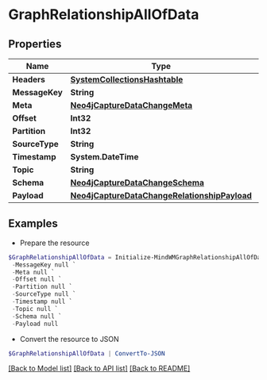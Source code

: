 # GraphRelationshipAllOfData
## Properties

Name | Type | Description | Notes
------------ | ------------- | ------------- | -------------
**Headers** | [**SystemCollectionsHashtable**](.md) |  | 
**MessageKey** | **String** |  | 
**Meta** | [**Neo4jCaptureDataChangeMeta**](Neo4jCaptureDataChangeMeta.md) |  | 
**Offset** | **Int32** |  | 
**Partition** | **Int32** |  | 
**SourceType** | **String** |  | 
**Timestamp** | **System.DateTime** |  | 
**Topic** | **String** |  | 
**Schema** | [**Neo4jCaptureDataChangeSchema**](Neo4jCaptureDataChangeSchema.md) |  | 
**Payload** | [**Neo4jCaptureDataChangeRelationshipPayload**](Neo4jCaptureDataChangeRelationshipPayload.md) |  | 

## Examples

- Prepare the resource
```powershell
$GraphRelationshipAllOfData = Initialize-MindWMGraphRelationshipAllOfData  -Headers null `
 -MessageKey null `
 -Meta null `
 -Offset null `
 -Partition null `
 -SourceType null `
 -Timestamp null `
 -Topic null `
 -Schema null `
 -Payload null
```

- Convert the resource to JSON
```powershell
$GraphRelationshipAllOfData | ConvertTo-JSON
```

[[Back to Model list]](../README.md#documentation-for-models) [[Back to API list]](../README.md#documentation-for-api-endpoints) [[Back to README]](../README.md)

